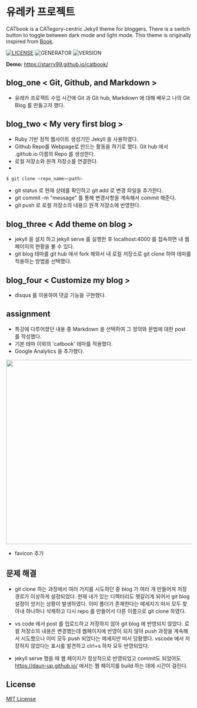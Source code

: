 # 유레카 프로젝트
CATbook is a CATegory-centric Jekyll theme for bloggers. There is a switch button to toggle between dark mode and light mode. This theme is originally inspired from [Book](https://github.com/kkninjae/book).


[![LICENSE](https://img.shields.io/badge/license-MIT-blue.svg)](LICENSE) ![GENERATOR](https://img.shields.io/badge/made_with-jekyll-blue.svg) ![VERSION](https://img.shields.io/badge/current_version-1.0-green.svg)

**Demo:** https://starry99.github.io/catbook/

## blog_one < Git, Github, and Markdown >
- 유레카 프로젝트 수업 시간에 Git 과 Git hub, Markdown 에 대해 배우고 나의 Git Blog 를 만들고자 했다.


## blog_two < My very first blog >
- Ruby 기반 정적 웹사이트 생성기인 Jekyll 을 사용하였다.
- Github Repo를 Webpage로 만드는 활동을 하기로 했다. Git hub 에서 <username>.github.io 이름의 Repo 를 생성한다.
- 로컬 저장소와 원격 저장소를 연결한다.
- 

```sh
$ git clone <repo_name><path>
```
- git status 로 현재 상태를 확인하고 git add 로 변경 파일을 추가한다.
- git commit -m "message" 를 통해 변경사항을 계속해서 commit 해준다.
- git push 로 로컬 저장소의 내용으 원격 저장소에 반영한다. 

## blog_three < Add theme on blog >
- jekyll 을 설치 하고 jekyll serve 를 실행한 후 localhost:4000 를 접속하면 내 웹페이지의 현황을 볼 수 있다.
- git blog 테마를 git hub 에서 fork 해와서 내 로컬 저장소로 git clone 하여 테마를 적용하는 방법을 선택했다.

## blog_four < Customize my blog >
- disqus 를 이용하여 댓글 기능을 구현했다. 
  
## assignment
- 특강에 다루어졌던 내용 중 Markdown 을 선택하여 그 정의와 문법에 대한 post 를 작성했다.
- 기본 테마 이외의 'catbook' 테마를 적용했다.
- Google Analytics 을 추가했다. 
 <img src="https://user-images.githubusercontent.com/105338882/204217151-34067ff6-3566-4d22-8673-5a042cf28a07.png" width="800" height="500"/>


- favicon 추가


## 문제 해결 
- git clone 하는 과정에서 여러 가지를 시도하던 중 blog 가 여러 개 만들어져 저장 경로가 이상하게 설정되었다. 현재 내가 있는 디렉터리도 헷갈리게 되어서 git blog 설정이 엉키는 상황이 발생하였다. 이미 폴더가 존재한다는 메세지가 떠서 모두 찾아내 하나하나 삭제하고 다시 repo 를 만들어서 다른 이름으로 git clone 하였다.
- vs code 에서 post 를 업로드하고 저장하지 않아 git blog 에 반영되지 않았다. 로컬 저장소의 내용은 변경했는데 웹페이지에 반영이 되지 않아 push 과정을 계속해서 시도했으나 이미 모두 push 되었다는 메세지만 떠서 당황했다. vscode 에서 저장하지 않았다는 표시를 발견하고 clrl+s 하자 모두 반영되었다.

- jekyll serve 했을 때 웹 페이지가 정상적으로 반영되었고 commit도 되었어도 https://daun-up.github.io/ 에서는 웹 페이지를 build 하는 데에 시간이 걸린다. 

## License

[MIT License](https://opensource.org/licenses/MIT)
